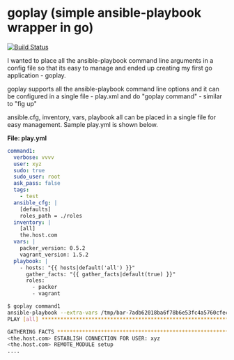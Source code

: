 goplay (simple ansible-playbook wrapper in go)
======

[![Build Status](https://drone.io/github.com/kernel164/goplay/status.png)](https://drone.io/github.com/kernel164/goplay/latest)

I wanted to place all the ansible-playbook command line arguments in a config file so that its easy to manage and ended up creating my first go application - goplay.

goplay supports all the ansible-playbook command line options and it can be configured in a single file - play.xml and do "goplay command" - similar to "fig up" 

ansible.cfg, inventory, vars, playbook all can be placed in a single file for easy management. Sample play.yml is shown below.

**File: play.yml**
```yml
command1:
  verbose: vvvv
  user: xyz
  sudo: true
  sudo_user: root
  ask_pass: false
  tags:
    - test
  ansible_cfg: |
    [defaults]
    roles_path = ./roles
  inventory: |
    [all]
    the.host.com
  vars: |
    packer_version: 0.5.2
    vagrant_version: 1.5.2
  playbook: |
    - hosts: "{{ hosts|default('all') }}"
      gather_facts: "{{ gather_facts|default(true) }}"
      roles:
        - packer
        - vagrant
```


```bash
$ goplay command1
ansible-playbook --extra-vars /tmp/bar-7adb62018ba6f78b6e53fc4a5760cfec-vars --inventory-file /tmp/bar-7ef0b9f2ff60c1ca61a649fb6fe747e7-inventory --sudo --sudo-user root --tags test --user xyz -vvvv /tmp/bar-760d64134937fa1774ae0ab3f06f47d9-playbook
PLAY [all] ******************************************************************** 

GATHERING FACTS *************************************************************** 
<the.host.com> ESTABLISH CONNECTION FOR USER: xyz
<the.host.com> REMOTE_MODULE setup
....
```

